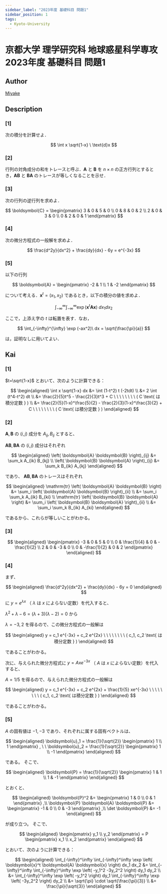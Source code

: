 ```yaml
---
sidebar_label: "2023年度 基礎科目 問題1"
sidebar_position: 1
tags:
  - Kyoto-University
---
```

# 京都大学 理学研究科 地球惑星科学専攻 2023年度 基礎科目 問題1

## **Author**
[Miyake](https://miyake.github.io/exams/index.html)

## **Description**
### \[1\]
次の積分を計算せよ． 

$$
\int x \sqrt{1-x} \ \text{d}x
$$

### \[2\]
行列の対角成分の和をトレースと呼ぶ．$\boldsymbol{A}$ と $\boldsymbol{B}$ を $n \times n$ の正方行列とするとき，$\boldsymbol{A} \boldsymbol{B}$ と $\boldsymbol{B} \boldsymbol{A}$ のトレースが等しくなることを示せ． 

### \[3\]
次の行列の逆行列を求めよ． 

$$
\boldsymbol{C} = \begin{pmatrix}
3 & 0 & 5 & 0 \\ 0 & 8 & 0 & 2 \\ 2 & 0 & 3 & 0 \\ 0 & 2 & 0 & 1
\end{pmatrix}
$$

### \[4\]
次の微分方程式の一般解を求めよ． 

$$
\frac{d^2y}{dx^2} + \frac{dy}{dx} - 6y = e^{-3x}
$$

### \[5\]
以下の行列

$$
\boldsymbol{A} = \begin{pmatrix}
-2 & 1 \\
1 & -2
\end{pmatrix}
$$

について考える．$\boldsymbol{x}^t = (x_1, x_2)$ であるとき，以下の積分の値を求めよ．

$$
\int_{-\infty}^{\infty} \int_{-\infty}^{\infty} \exp (\boldsymbol{x}^t \boldsymbol{A} \boldsymbol{x})\ dx_1 dx_2
$$

ここで，上添え字の $t$ は転置を表す．なお，

$$
\int_{-\infty}^{\infty} \exp (-ax^2)\ dx = \sqrt{\frac{\pi}{a}}
$$

は，証明なしに用いてよい． 

## **Kai**
### \[1\]
$t=\sqrt{1-x}$ とおいて、次のように計算できる：

$$
\begin{aligned}
\int x \sqrt{1-x} dx
&= \int (1-t^2) t (-2tdt)
\\
&= 2 \int (t^4-t^2) dt
\\
&= \frac{2}{5}t^5 - \frac{2}{3}t^3 + C
\ \ \ \ \ \ \ \ ( C \text{ は積分定数 } )
\\
&= \frac{2}{5}(1-x)^\frac{5}{2} - \frac{2}{3}(1-x)^\frac{3}{2} + C
\ \ \ \ \ \ \ \ ( C \text{ は積分定数 } )
\end{aligned}
$$

### \[2\]
$\boldsymbol{A}, \boldsymbol{B}$ の $(i,j)$ 成分を $A_{ij}, B_{ij}$ とすると、

$\boldsymbol{A} \boldsymbol{B}, \boldsymbol{B} \boldsymbol{A}$ の $(i,j)$ 成分はそれぞれ

$$
\begin{aligned}
\left( \boldsymbol{A} \boldsymbol{B} \right)_{ij} &= \sum_k A_{ik} B_{kj}
\\
\left( \boldsymbol{B} \boldsymbol{A} \right)_{ij} &= \sum_k B_{ik} A_{kj}
\end{aligned}
$$

であり、
$\boldsymbol{A} \boldsymbol{B}, \boldsymbol{B} \boldsymbol{A}$ のトレースはそれぞれ

$$
\begin{aligned}
\mathrm{tr} \left( \boldsymbol{A} \boldsymbol{B} \right)
&= \sum_i \left( \boldsymbol{A} \boldsymbol{B} \right)_{ii}
\\
&= \sum_i \sum_k A_{ik} B_{ki}
\\
\mathrm{tr} \left( \boldsymbol{B} \boldsymbol{A} \right)
&= \sum_i \left( \boldsymbol{B} \boldsymbol{A} \right)_{ii}
\\
&= \sum_i \sum_k B_{ik} A_{ki}
\end{aligned}
$$

であるから、これらが等しいことがわかる。

### \[3\]

$$
\begin{aligned}
\begin{pmatrix} -3 & 0 & 5 & 0 \\ 0 & \frac{1}{4} & 0 & - \frac{1}{2} \\ 2 & 0 & -3 & 0 \\ 0 & -\frac{1}{2} & 0 & 2 \end{pmatrix}
\end{aligned}
$$

### \[4\]
まず、

$$
\begin{aligned}
\frac{d^2y}{dx^2} + \frac{dy}{dx} - 6y = 0
\end{aligned}
$$

に $y=e^{\lambda x}$ （ $\lambda$ は $x$ によらない定数）を代入すると、

$\lambda^2 + \lambda - 6 = (\lambda+3)(\lambda-2) = 0$ から

$\lambda=-3,2$ を得るので、この微分方程式の一般解は

$$
\begin{aligned}
y = c_1 e^{-3x} + c_2 e^{2x}
\ \ \ \ \ \ \ \ ( c_1, c_2 \text{ は積分定数 } )
\end{aligned}
$$

であることがわかる。

次に、与えられた微分方程式に $y=Axe^{-3x}$ （ $A$ は $x$ によらない定数）を代入すると、

$A=1/5$ を得るので、与えられた微分方程式の一般解は

$$
\begin{aligned}
y = c_1 e^{-3x} + c_2 e^{2x} + \frac{1}{5} xe^{-3x}
\ \ \ \ \ \ \ \ ( c_1, c_2 \text{ は積分定数 } )
\end{aligned}
$$

であることがわかる。

### \[5\]
$A$ の固有値は $-1,-3$ であり、それぞれに属する固有ベクトルは、

$$
\begin{aligned}
\boldsymbol{u}_1 = \frac{1}{\sqrt{2}} \begin{pmatrix} 1 \\ 1 \end{pmatrix}
, \ \ 
\boldsymbol{u}_2 = \frac{1}{\sqrt{2}} \begin{pmatrix} 1 \\ -1 \end{pmatrix}
\end{aligned}
$$

である。
そこで、

$$
\begin{aligned}
\boldsymbol{P} = \frac{1}{\sqrt{2}} \begin{pmatrix} 1 & 1 \\ 1 & -1 \end{pmatrix}
\end{aligned}
$$

とおくと、

$$
\begin{aligned}
\boldsymbol{P}^2 &= \begin{pmatrix} 1 & 0 \\ 0 & 1 \end{pmatrix}
,\\
\boldsymbol{P} \boldsymbol{A} \boldsymbol{P} &= \begin{pmatrix} -1 & 0 \\ 0 & -3 \end{pmatrix}
,\\
\det \boldsymbol{P} &= -1
\end{aligned}
$$

が成り立つ。
そこで、

$$
\begin{aligned}
\begin{pmatrix} y_1 \\ y_2 \end{pmatrix} = P \begin{pmatrix} x_1 \\ x_2 \end{pmatrix}
\end{aligned}
$$

とおいて、次のように計算できる：

$$
\begin{aligned}
\int_{-\infty}^\infty \int_{-\infty}^\infty \exp \left( \boldsymbol{x}^t \boldsymbol{A} \boldsymbol{x} \right) dx_1 dx_2
&= \int_{-\infty}^\infty \int_{-\infty}^\infty \exp \left( -y_1^2 -3y_2^2 \right) dy_1 dy_2
\\
&= \int_{-\infty}^\infty \exp \left( -y_1^2 \right) dy_1 \int_{-\infty}^\infty \exp \left( -3y_2^2 \right) dy_2
\\
&= \sqrt{\pi} \cdot \sqrt{\frac{\pi}{3}}
\\
&= \frac{\pi}{\sqrt{3}}
\end{aligned}
$$